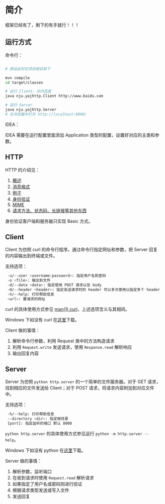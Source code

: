 # 简介

框架已经有了，剩下的有手就行！！！

## 运行方式

命令行：

```sh

# 假设此时在项目根目录下

mvn compile
cd target/classes

# 运行 Client，访问百度
java nju.yajhttp.Client http://www.baidu.com

# 运行 Server
java nju.yajhttp.Server
# 在浏览器中打开 http://localhost:8000/

```

IDEA：

IDEA 需要在运行配置里面添加 Application 类型的配置，设置好对应的主类和参数。

## HTTP

HTTP 的介绍见：

1. [概述](https://developer.mozilla.org/zh-CN/docs/Web/HTTP/Overview)
2. [消息格式](https://developer.mozilla.org/zh-CN/docs/Web/HTTP/Messages)
3. [例子](https://developer.mozilla.org/zh-CN/docs/Web/HTTP/Session)
5. [身份验证](https://developer.mozilla.org/zh-CN/docs/Web/HTTP/Authentication)
6. [MIME](https://developer.mozilla.org/zh-CN/docs/Web/HTTP/Basics_of_HTTP/MIME_types)
7. [请求方法、状态码、长链接等其他东西](https://developer.mozilla.org/zh-CN/docs/Web/HTTP)

身份验证客户端和服务器只实现 Basic 方式。

## Client

Client 为仿照 curl 的命令行程序。通过命令行指定网址和参数，把 Server 回复的内容输出到终端或文件。

支持选项：

```sh
 -u/--user <username:password>: 指定用户名和密码
 -o <file>: 输出到文件
 -d/--data <data>: 指定使用 POST 请求以及 body
 -H/--header <header>: 指定发送请求时的 header 可以多次使用以指定多个 header
 -h/--help: 打印帮助信息
 <url>: 要请求的网址
```

curl 的具体使用方式参见 [man(1) curl](https://linux.die.net/man/1/curl)，上述选项含义与其相同。

Windows 下如没有 curl 在[这里](https://curl.se/windows/)下载。

Client 做的事情：

1. 解析命令行参数，利用 Request 类中的方法构造请求
2. 利用 `Request.write` 发送请求，使用 `Response.read` 解析响应
3. 输出回复内容

## Server

Server 为仿照 `python http.server` 的一个简单的文件服务器。对于 GET 请求，找到相应的文件发送给 Client；对于 POST 请求，将请求内容附加到对应文件中。

支持选项：

```sh
 -h/--help: 打印帮助信息
 --directory <dir>: 指定根目录
 [port]: 指定监听的端口 默认 8000
```

`python http.server` 的具体使用方式参见运行 `python -m http.server --help`。

Windows 下如没有 python 在[这里](https://www.python.org/downloads/release/python-394/)下载。

Server 做的事情：

1. 解析参数，监听端口
2. 在收到请求时使用 `Request.read` 解析请求
3. 如果指定了用户名或密码则进行验证
4. 根据请求类型发送或写入文件
5. 发送回复
